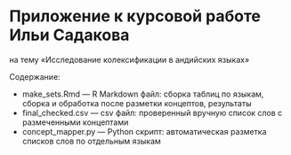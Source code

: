 # Приложение к курсовой работе Ильи Садакова
на тему «Исследование колексификации в андийских языках»

Содержание:
* make_sets.Rmd — R Markdown файл: сборка таблиц по языкам, сборка и обработка после разметки концептов, результаты
* final_checked.csv — csv файл: проверенный вручную список слов с размеченными концептами
* concept_mapper.py — Python скрипт: автоматическая разметка списков слов по отдельным языкам
